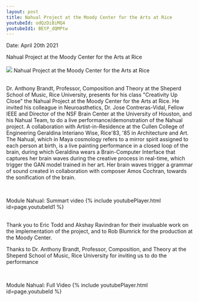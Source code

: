 ```yaml
---
layout: post
title: Nahual Project at the Moody Center for the Arts at Rice
youtubeId: odQzDiBiMQ4 
youtubeId1: BEtP_dQMPtw 
---
```


<p> Date: April 20th 2021
<br>
<p> Nahual Project at the Moody Center for the Arts at Rice
<br>

<br>
<img src="/neurohumanities/photos/nahual.jpg">
Nahual Project at the Moody Center for the Arts at Rice<br><br>


Dr. Anthony Brandt, Professor, Composition and Theory at the Sheperd School of Music, Rice University, presents for his class "Creativity Up Close" the Nahual Project at the Moody Center for the Arts at Rice. He invited his colleague in Neuroasthetics, Dr. Jose Contreras-Vidal, Fellow IEEE and Director of the NSF Brain Center at the University of Houston, and his Nahual Team, to do a live performance/demonstration of the Nahual project. A collaboration with Artist-in-Residence at the Cullen College of Engineering Geraldina Interiano Wise, Rice'83, '85 in Architecture and Art. The Nahual, which in Maya cosmology refers to a mirror spirit assigned to each person at birth, is a live painting performance in a closed loop of the brain, during which Geraldina wears a Brain-Computer Interface that captures her brain waves during the creative process in real-time, which trigger the GAN model trained in her art. Her brain waves trigger a grammar of sound created in collaboration with composer Amos Cochran,  towards the sonification of the brain. 


<br>
<p>Module Nahual: Summart video
{% include youtubePlayer.html id=page.youtubeId1 %}
<br><br>




Thank you to Eric Todd and Akshay Ravindran for their invaluable work on the implementation of the project, and to Rob Blumrick for the production at the Moody Center.<br>

Thanks to Dr. Anthony Brandt, Professor, Composition, and Theory at the Sheperd School of Music, Rice University for inviting us to do the performance



<br>
<p>Module Nahual: Full Video
{% include youtubePlayer.html id=page.youtubeId %}



